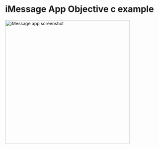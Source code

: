 # iMessage App Objective c example
<a href="http://img4.hostingpics.net/pics/251689SimulatorScreenShot23Nov2016100428.png"> <img src="http://img4.hostingpics.net/pics/251689SimulatorScreenShot23Nov2016100428.png" border="0" alt="iMessage app screenshot" width=400/></a>
